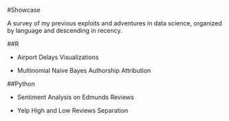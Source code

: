 #Showcase

A survey of my previous exploits and adventures in data science, organized by language and descending in recency. 

##R

* Airport Delays Visualizations

* Multinomial Naive Bayes Authorship Attribution

##Python
* Sentiment Analysis on Edmunds Reviews

* Yelp High and Low Reviews Separation
